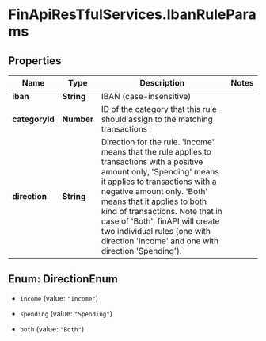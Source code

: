 # FinApiResTfulServices.IbanRuleParams

## Properties
Name | Type | Description | Notes
------------ | ------------- | ------------- | -------------
**iban** | **String** | IBAN (case-insensitive) | 
**categoryId** | **Number** | ID of the category that this rule should assign to the matching transactions | 
**direction** | **String** | Direction for the rule. 'Income' means that the rule applies to transactions with a positive amount only, 'Spending' means it applies to transactions with a negative amount only. 'Both' means that it applies to both kind of transactions. Note that in case of 'Both', finAPI will create two individual rules (one with direction 'Income' and one with direction 'Spending'). | 


<a name="DirectionEnum"></a>
## Enum: DirectionEnum


* `income` (value: `"Income"`)

* `spending` (value: `"Spending"`)

* `both` (value: `"Both"`)




